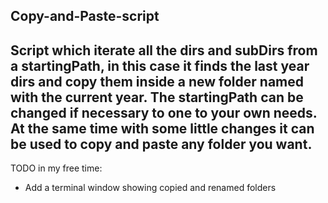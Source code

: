 ## Copy-and-Paste-script
Script which iterate all the dirs and subDirs from a startingPath, in this case it finds the last year dirs and copy them inside a new folder named with the current year.
The startingPath can be changed if necessary to one to your own needs.
At the same time with some little changes it can be used to copy and paste any folder you want.
-----------
TODO in my free time:
- Add a terminal window showing copied and renamed folders  
